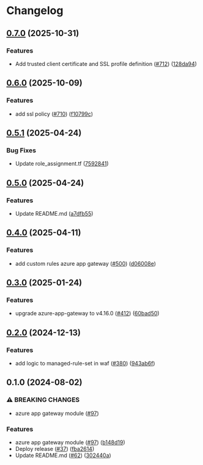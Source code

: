 # Changelog

## [0.7.0](https://github.com/prefapp/tfm/compare/azure-app-gateway-v0.6.0...azure-app-gateway-v0.7.0) (2025-10-31)


### Features

* Add trusted client certificate and SSL profile definition ([#712](https://github.com/prefapp/tfm/issues/712)) ([128da94](https://github.com/prefapp/tfm/commit/128da9464ac74c59a441cf0556c709736d9751fb))

## [0.6.0](https://github.com/prefapp/tfm/compare/azure-app-gateway-v0.5.1...azure-app-gateway-v0.6.0) (2025-10-09)


### Features

* add ssl policy ([#710](https://github.com/prefapp/tfm/issues/710)) ([f10799c](https://github.com/prefapp/tfm/commit/f10799c09d8911c9140322ad1da746aba257acb2))

## [0.5.1](https://github.com/prefapp/tfm/compare/azure-app-gateway-v0.5.0...azure-app-gateway-v0.5.1) (2025-04-24)


### Bug Fixes

* Update role_assignment.tf ([7592841](https://github.com/prefapp/tfm/commit/75928419415d74de12d2d38a602df7aa703c860e))

## [0.5.0](https://github.com/prefapp/tfm/compare/azure-app-gateway-v0.4.0...azure-app-gateway-v0.5.0) (2025-04-24)


### Features

* Update README.md ([a7dfb55](https://github.com/prefapp/tfm/commit/a7dfb55b83447cf3ef08d168ab756e791f322e7a))

## [0.4.0](https://github.com/prefapp/tfm/compare/azure-app-gateway-v0.3.0...azure-app-gateway-v0.4.0) (2025-04-11)


### Features

* add custom rules azure app gateway ([#500](https://github.com/prefapp/tfm/issues/500)) ([d06008e](https://github.com/prefapp/tfm/commit/d06008e2cea8fe945f790dfe81779aad87419856))

## [0.3.0](https://github.com/prefapp/tfm/compare/azure-app-gateway-v0.2.0...azure-app-gateway-v0.3.0) (2025-01-24)


### Features

* upgrade azure-app-gateway to  v4.16.0 ([#412](https://github.com/prefapp/tfm/issues/412)) ([60bad50](https://github.com/prefapp/tfm/commit/60bad501f3b63e9c321e4d5e4cc6dc96e0a1066a))

## [0.2.0](https://github.com/prefapp/tfm/compare/azure-app-gateway-v0.1.0...azure-app-gateway-v0.2.0) (2024-12-13)


### Features

* add logic to managed-rule-set in waf ([#380](https://github.com/prefapp/tfm/issues/380)) ([943ab6f](https://github.com/prefapp/tfm/commit/943ab6fc8be545f3cc23dd022d0f6b3e42ec36a8))

## 0.1.0 (2024-08-02)


### ⚠ BREAKING CHANGES

* azure app gateway module ([#97](https://github.com/prefapp/tfm/issues/97))

### Features

* azure app gateway module ([#97](https://github.com/prefapp/tfm/issues/97)) ([b148d19](https://github.com/prefapp/tfm/commit/b148d19a8c3bef7b5acd61df3f530627509e90eb))
* Deploy release ([#37](https://github.com/prefapp/tfm/issues/37)) ([fba2614](https://github.com/prefapp/tfm/commit/fba2614fb284cf9d960be53c7c123ceaf08cecfa))
* Update README.md ([#62](https://github.com/prefapp/tfm/issues/62)) ([302440a](https://github.com/prefapp/tfm/commit/302440a79ea0e4883b6583e3540deac7bac6c307))
